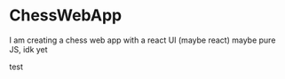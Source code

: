 # ChessWebApp
I am creating a chess web app with a react UI (maybe react) maybe pure JS, idk yet

test
